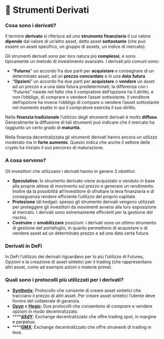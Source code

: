 # 🔞 Strumenti Derivati&#x20;

### Cosa sono i derivati? <a href="#cosa-sono-i-derivati" id="cosa-sono-i-derivati"></a>

Il termine **derivato** si riferisce ad uno **strumento finanziario** il cui valore **dipende** dal valore di un’altro asset, detto asset **sottostante** (che può essere un asset specifico, un gruppo di assets, un indice di mercato).&#x20;

Gli strumenti derivati sono per loro natura più **complessi**, e sono tipicamente un metodo di investimento avanzato. I derivati più comuni sono:

* “**Futures**” un accordo fra due parti per **acquistare** e consegnare di un determinato asset, ad un **prezzo** **concordato** e in una **data** **futura**
* “**Opzioni**” un accordo fra due parti per **acquistare** o **vendere** un asset ad un prezzo e a una data futura predeterminati; la differenza con i “Futures” risiede nel fatto che il compratore dell’opzione ha il _diritto,_ e non l’obbligo, di comprare o vendere l’asset sottostante. Il venditore dell’opzione ha invece l’obbligo di compare o vendere l’asset sottostante nel momento esatto in qui il compratore esercita il suo diritto.

Nella **finanzia tradizionale** l’utilizzo degli strumenti derivati è molto **diffuso**. Generalmente la diffusione di tali strumenti può indicare che il mercato ha raggiunto un certo grado di **maturità**.

Nella finanza decentralizzata gli strumenti derivati hanno ancora un utilizzo moderato ma in **forte aumento**. Questo indica che anche il settore delle crypto ha iniziato il suo percorso di maturazione.

### A cosa servono? <a href="#a-cosa-servono" id="a-cosa-servono"></a>

Gli investitori che utilizzano i derivati hanno in genere 3 obiettivi:

* **Speculativo**: lo strumento derivato viene acquistato o venduto in base alla proprie attese di movimento sul prezzo e generare un rendimento. Inoltre da la possibilità all’investitore di sfruttare la leva finanziaria e di conseguenza rendere efficiente l’utilizzo del proprio capitale.
* **Protezione** (di hedge): spesso gli strumento derivati vengono utilizzati per proteggere gli investitori da movimenti avversi alla loro esposizione al mercato. I derivati sono estremamente efficienti per la gestione del rischio.
* **Costruire** o **smobilizzare** posizioni: i derivati sono un ottimo strumento di gestione del portafoglio, in quanto permettono di acquistare o di vendere asset ad un determinato prezzo e ad una data certa futura.

### Derivati in DeFi <a href="#derivati-in-defi" id="derivati-in-defi"></a>

In DeFi l’utilizzo dei derivati riguardano per lo più l’utilizzo di Futures, Opzioni e la creazione di asset sintetici per il trading (che rappresentano altri asset, come ad esempio azioni o materie prime).

### Quali sono i protocolli più utilizzati per i derivati? <a href="#quali-sono-i-protocolli-piu-utilizzati-per-i-derivati" id="quali-sono-i-protocolli-piu-utilizzati-per-i-derivati"></a>

* [**Synthetix**](https://synthetix.io/): Protocollo che consente di creare asset sintetici che tracciano il prezzo di altri asset. Per creare asset sintetici l’utente deve fornire del collaterale di garanzia.
* [**Opyn**](https://www.opyn.co/) e [**Hegic**](https://www.hegic.co/): Due protocolli che consentono di comprare e vendere opzioni in modo decentralizzato.
* ****[**dXdY**](https://dydx.exchange/): Exchange decentralizzato che offre trading spot, in margine e perpetuo.
* ****[**GMX**](https://gmx.io/#/): Exchange decentralizzato che offre strumenti di trading in leva.

&#x20;
